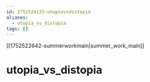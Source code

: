 ```yaml
---
id: 1752524133-utopiavsdistopia
aliases:
  - utopia_vs_distopia
tags: []
---
```


[[1752522642-summerworkmain|summer_work_main]]
# utopia_vs_distopia
